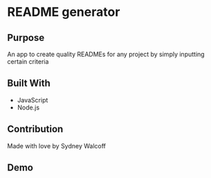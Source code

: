 # README generator

## Purpose
An app to create quality READMEs for any project by simply inputting certain criteria

## Built With
* JavaScript
* Node.js

## Contribution
Made with love by Sydney Walcoff

## Demo